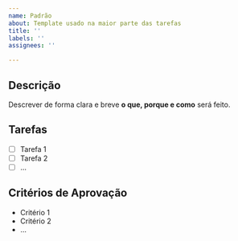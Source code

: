 ```yaml
---
name: Padrão
about: Template usado na maior parte das tarefas
title: ''
labels: ''
assignees: ''

---
```


## Descrição
Descrever de forma clara e breve **o que, porque e como** será feito.

## Tarefas
- [ ] Tarefa 1
- [ ] Tarefa 2
- [ ] ...

## Critérios de Aprovação
- Critério 1
- Critério 2
- ...
